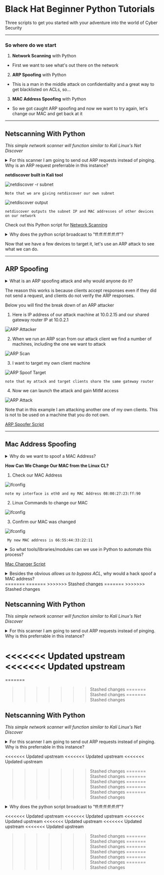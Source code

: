 # Black Hat Beginner Python Tutorials

Three scripts to get you started with your adventure into the world of Cyber Security

***

### So where do we start

1. **Network Scanning** with Python

  - First we want to see what's out there on the network

2. **ARP Spoofing** with Python

- This is a man in the middle attack on confidentiality and a great way to get blacklisted on ACLs, so...

3. **MAC Address Spoofing** with Python

- So we got caught ARP spoofing and now we want to try again, let's change our MAC and get back at it

- - -

## Netscanning With Python

*This simple network scanner will function similar to Kali Linux's Net Discover*

<details> 
  <summary>For this scanner I am going to send out ARP requests instead of pinging. Why is an ARP request preferrable in this instance?
</summary>

> We are assuming we are already on the network, so we don't need to ask devices if they're up or not with a ping, we can ask them who they are with an ARP request.
</details>

**netdiscover built in Kali tool**

![netdiscover -r subnet](./image/netd_cmd.png)

    Note that we are giving netdiscover our own subnet

![netdiscover output](./image/netd_output.png)

    netdiscover outputs the subnet IP and MAC addresses of other devices on our network


Check out this Python script for [Network Scanning](/ARP_netscan.py)


<details> 
  <summary>Why does the python script broadcast to "ff:ff:ff:ff:ff:ff"?
</summary>

> When we don't know the MAC address we use the broadcast MAC destination as "ff:ff:ff:ff:ff:ff" as a place holder, so this message will reach all computers on our network. Once we get a reply from a device, we replace "ff:ff:ff:ff:ff:ff" with the known MAC address.
</details>

Now that we have a few devices to target it, let's use an ARP attack to see what we can do.

***

## ARP Spoofing 

<details> 
  <summary>What is an ARP spoofing attack and why would anyone do it?
</summary>

> An attacker will target the subnet IP of a target so other devices will confuse the attacker and target, sending data to the attacker instead. It's a way to steal confdential data.
</details>

The reason this works is because clients accept responses even if they did not send a request, and clients do not verify the ARP responses.

Below you will find the break down of an ARP attacker

1. Here is IP address of our attack machine at 10.0.2.15 and our shared gateway router IP at 10.0.2.1

![ARP Attacker](./image/attack_hostname_gatrway.png)


2. When we run an ARP scan from our attack client we find a number of machines, including the one we want to attack

![ARP Scan](./image/arp_scan.png)


3. I want to target my own client machine

![ARP Spoof Target](./image/target_ip.png)

    note that my attack and target clients share the same gateway router


4. Now we can launch the attack and gain MitM access

![ARP Attack](./image/spoof_attack.png)


Note that in this example I am attacking another one of my own clients. This is not to be used on a machine that you do not own.

[ARP Spoofer Script](/arp_spoof.py)
***

## Mac Address Spoofing

<details> 
  <summary>Why do we want to spoof a MAC Address?</summary>

<<<<<<< Updated upstream
<<<<<<< Updated upstream
<<<<<<< Updated upstream
<<<<<<< Updated upstream
<<<<<<< Updated upstream
<<<<<<< Updated upstream
<<<<<<< Updated upstream
<<<<<<< Updated upstream

Spoofing a MAC Address allows us to  bypass certain access control lists 
=======
> Spoofing a MAC Address allows us to  bypass certain access control lists 
>>>>>>> Stashed changes
=======
> Spoofing a MAC Address allows us to  bypass certain access control lists 
>>>>>>> Stashed changes
=======
> Spoofing a MAC Address allows us to  bypass certain access control lists 
>>>>>>> Stashed changes
=======
> Spoofing a MAC Address allows us to  bypass certain access control lists 
>>>>>>> Stashed changes
=======
> Spoofing a MAC Address allows us to  bypass certain access control lists 
>>>>>>> Stashed changes
=======
> Spoofing a MAC Address allows us to  bypass certain access control lists 
>>>>>>> Stashed changes
=======
> Spoofing a MAC Address allows us to  bypass certain access control lists 
>>>>>>> Stashed changes
=======
> Spoofing a MAC Address allows us to  bypass certain access control lists 
>>>>>>> Stashed changes
</details>

**How Can We Change Our MAC from the Linux CL?**

1. Check our MAC Address

![ifconfig](./image/ifconfig.png)

    note my interface is eth0 and my MAC Address 08:00:27:23:ff:90

2. Linux Commands to change our MAC 

![ifconfig](./image/manualChange.png)

3. Confirm our MAC was changed

![ifconfig](./image/changedMac.png)
    
     My new MAC address is 66:55:44:33:22:11

<details> 
  <summary>So what tools/libraries/modules can we use in Python to automate this process?</summary>

>This [module](https://docs.python.org/3/library/subprocess.html) will let us use command line arguments in our python script
> How do we get user input?

</details>

[Mac Changer Script](/MACchanger.py)

<details> 
  <summary>Besides the obvious <i>allows us to bypass ACL</i>, why would a hack spoof a MAC address?
  </summary>

> To hide on a network or impersonate another device.
<<<<<<< Updated upstream
<<<<<<< Updated upstream
<<<<<<< Updated upstream
<<<<<<< Updated upstream
<<<<<<< Updated upstream
<<<<<<< Updated upstream
<<<<<<< Updated upstream
</details>
=======
=======
>>>>>>> Stashed changes
=======
>>>>>>> Stashed changes
</details>

## Netscanning With Python

*This simple network scanner will function similar to Kali Linux's Net Discover*

<details> 
  <summary>For this scanner I am going to send out ARP requests instead of pinging. Why is this preferrable in this instance?
</summary>

> We are assuming we are already on the network, so we don't need to ask devices if they're up or not with a ping, we can ask them who they are with an ARP request.
</details>

<<<<<<< Updated upstream
<<<<<<< Updated upstream
=======
=======
>>>>>>> Stashed changes
=======
>>>>>>> Stashed changes
=======
>>>>>>> Stashed changes
</details>

## Netscanning With Python

*This simple network scanner will function similar to Kali Linux's Net Discover*

<details> 
  <summary>For this scanner I am going to send out ARP requests instead of pinging. Why is this preferrable in this instance?
</summary>

> We are assuming we are already on the network, so we don't need to ask devices if they're up or not with a ping, we can ask them who they are with an ARP request.
</details>

<<<<<<< Updated upstream
<<<<<<< Updated upstream
<<<<<<< Updated upstream
>>>>>>> Stashed changes
=======
>>>>>>> Stashed changes
=======
>>>>>>> Stashed changes
=======
>>>>>>> Stashed changes
=======
>>>>>>> Stashed changes
=======
>>>>>>> Stashed changes
<details> 
  <summary>Why does the python script broadcast to "ff:ff:ff:ff:ff:ff"?
</summary>

> When we don't know the MAC address we use the broadcast MAC destination as "ff:ff:ff:ff:ff:ff" as a place holder, so this message will reach all computers on our network. Once we get a reply from a device, we replace "ff:ff:ff:ff:ff:ff" with the known MAC address.
</details>


<<<<<<< Updated upstream
<<<<<<< Updated upstream
<<<<<<< Updated upstream
<<<<<<< Updated upstream
<<<<<<< Updated upstream
<<<<<<< Updated upstream
>>>>>>> Stashed changes
=======
>>>>>>> Stashed changes
=======
>>>>>>> Stashed changes
=======
>>>>>>> Stashed changes
=======
>>>>>>> Stashed changes
=======
>>>>>>> Stashed changes
=======
>>>>>>> Stashed changes
